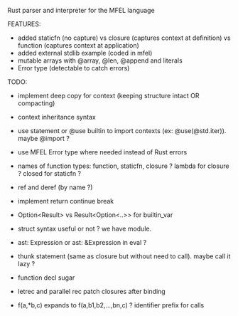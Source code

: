 Rust parser and interpreter for the MFEL language

FEATURES:
- added staticfn (no capture) vs closure (captures context at definition) vs function (captures context at application)
- added external stdlib example (coded in mfel)
- mutable arrays with @array, @len, @append and literals
- Error type (detectable to catch errors)

TODO:
- implement deep copy for context (keeping structure intact OR compacting)
- context inheritance syntax
- use statement or @use builtin to import contexts (ex: @use(@std.iter)). maybe @import ?
- use MFEL Error type where needed instead of Rust errors
- names of function types: function, staticfn, closure ?  lambda for closure ? closed for staticfn ?
- ref and deref (by name ?)
- implement return continue break
- Option<Result<Expression>> vs Result<Option<..>> for builtin_var
- struct syntax useful or not ? we have module.
- ast: Expression or ast: &Expression in eval ?

- thunk statement (same as closure but without need to call). maybe call it lazy ?
- function decl sugar
- letrec and parallel rec patch closures after binding
- f(a,*b,c) expands to f(a,b1,b2,...,bn,c) ? identifier prefix for calls


